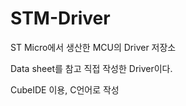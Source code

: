 # STM-Driver

ST Micro에서 생산한 MCU의 Driver 저장소

Data sheet를 참고 직접 작성한 Driver이다. 

CubeIDE 이용, C언어로 작성
